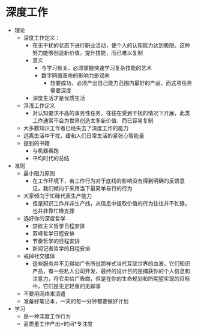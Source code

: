 # 深度工作

- 理论
  - 深度工作定义：
    - 在无干扰的状态下进行职业活动，使个人的认知能力达到极限。这种努力能够创造新价值，提升技能，而已难以复制
    - 意义
      - 与学习有关，必须掌握快速学习复杂技能的艺术
      - 数字网络革命的影响力是双向
        - 想要成功，必须产出自己能力范围内最好的产品，而这项任务需要深度
    - 深度生活才是优质生活
  - 浮浅工作定义
    - 对认知要求不高的事务性任务，往往在受到干扰的情况下开展，此类工作通常不会为世界创造太多新价值，而已容易复制
  - 大多数知识工作者已经失去了深度工作的能力
  - 远离生活中干扰，缓和人们日常生活的紧张心智能量
  - 提到的书籍
    - 与机器赛跑
    - 平均时代的总结
- 准则
  - 最小阻力原则
    - 在工作环境下，若工作行为对于底线的影响没有得到明确的反馈意见，我们倾向于采用当下最简单易行的行为
  - 大家倾向于忙碌代表生产能力
    - 但是知识工作并非生产线，从信息中提取价值的行为往往并不忙碌，也并非靠忙碌支撑
  - 选好你的深度哲学
    - 禁欲主义哲学日程安排
    - 双峰哲学日程安排
    - 节奏哲学的日程安排
    - 新闻记者哲学的日程安排
  - 戒掉社交媒体
    - 这些服务并不见得如广告所说那样式当代互联世界的血液，它们知识产品，有一些私人公司开发，最终的设计目的是捕获你的个人信息和注意力，将它卖给广告商，但是在你的生命规划和所期望实现的目标中，它们是无足轻重的无聊事
  - 不要用网络来消遣
  - 准备好笔记本，一天的每一分钟都要做好计划
- 学习
  - 是一种深度工作行为
  - 高质量工作产出=时间*专注度

